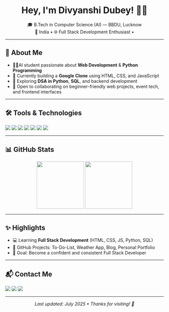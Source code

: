 <h1 align="center">Hey, I'm Divyanshi Dubey! 👩‍💻</h1>

<p align="center">
🎓 B.Tech in Computer Science (AI) — BBDU, Lucknow <br>
📍 India • 🌐 Full Stack Development Enthusiast • 
</p>

---

## 🧠 About Me

- 👩‍🎓AI student passionate about **Web Development** & **Python Programming**
- 🧱 Currently building a **Google Clone** using HTML, CSS, and JavaScript
- 🔁 Exploring **DSA in Python**, **SQL**, and backend development
- 💬 Open to collaborating on beginner-friendly web projects, event tech, and frontend interfaces

---

## 🛠️ Tools & Technologies

<p>
  <img src="https://img.shields.io/badge/-HTML5-E34F26?style=flat&logo=html5&logoColor=white"/>
  <img src="https://img.shields.io/badge/-CSS3-1572B6?style=flat&logo=css3"/>
  <img src="https://img.shields.io/badge/-JavaScript-F7DF1E?style=flat&logo=javascript&logoColor=black"/>
  <img src="https://img.shields.io/badge/-Python-3776AB?style=flat&logo=python&logoColor=white"/>
  <img src="https://img.shields.io/badge/-Git-F05032?style=flat&logo=git&logoColor=white"/>
  <img src="https://img.shields.io/badge/-GitHub-181717?style=flat&logo=github"/>
  <img src="https://img.shields.io/badge/-VSCode-007ACC?style=flat&logo=visual-studio-code"/>
</p>

---

## 📊 GitHub Stats

<p align="center">
  <img src="https://github-readme-stats.vercel.app/api?username=DivyanshiDubey&show_icons=true&theme=radical" height="150"/>
  <img src="https://github-readme-stats.vercel.app/api/top-langs/?username=DivyanshiDubey&layout=compact&theme=radical" height="150"/>
</p>

---

## ✨ Highlights

- 💻 Learning **Full Stack Development** (HTML, CSS, JS, Python, SQL)
- 🔗 GitHub Projects: To-Do-List, Weather App, Blog, Personal Portfolio 
- 🎯 Goal: Become a confident and consistent Full Stack Developer

---

## 📬 Contact Me

<p>
  <a href="mailto:ddivyanshi218@gmail.com"><img src="https://img.shields.io/badge/Email-ddivyanshi218@gmail.com-red?style=for-the-badge&logo=gmail&logoColor=white" /></a>
  <a href="https://www.linkedin.com/in/divyanshi-dubey-407274253"><img src="https://img.shields.io/badge/LinkedIn-Connect-blue?style=for-the-badge&logo=linkedin" /></a>
  <a href="https://github.com/DivyanshiDubey"><img src="https://img.shields.io/badge/GitHub-Profile-black?style=for-the-badge&logo=github" /></a>
</p>

---

<p align="center"><i>Last updated: July 2025 • Thanks for visiting! 🌻</i></p>



